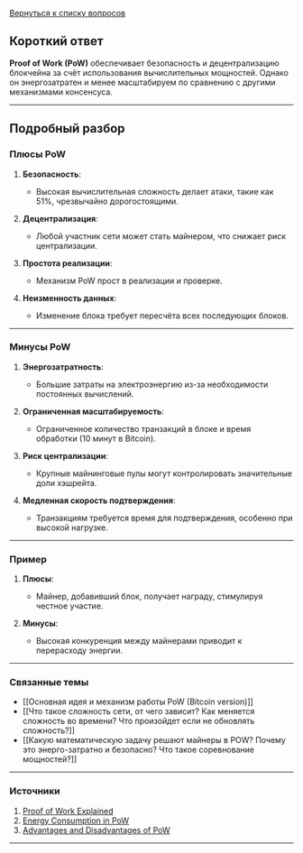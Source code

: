 [Вернуться к списку вопросов](3.%20Список%20вопросов)
## Короткий ответ

**Proof of Work (PoW)** обеспечивает безопасность и децентрализацию блокчейна за счёт использования вычислительных мощностей. Однако он энергозатратен и менее масштабируем по сравнению с другими механизмами консенсуса.

---

## Подробный разбор

### Плюсы PoW

1. **Безопасность**:
   - Высокая вычислительная сложность делает атаки, такие как 51%, чрезвычайно дорогостоящими.

2. **Децентрализация**:
   - Любой участник сети может стать майнером, что снижает риск централизации.

3. **Простота реализации**:
   - Механизм PoW прост в реализации и проверке.

4. **Неизменность данных**:
   - Изменение блока требует пересчёта всех последующих блоков.

---

### Минусы PoW

1. **Энергозатратность**:
   - Большие затраты на электроэнергию из-за необходимости постоянных вычислений.

2. **Ограниченная масштабируемость**:
   - Ограниченное количество транзакций в блоке и время обработки (10 минут в Bitcoin).

3. **Риск централизации**:
   - Крупные майнинговые пулы могут контролировать значительные доли хэшрейта.

4. **Медленная скорость подтверждения**:
   - Транзакциям требуется время для подтверждения, особенно при высокой нагрузке.

---

### Пример

1. **Плюсы**:
   - Майнер, добавивший блок, получает награду, стимулируя честное участие.

2. **Минусы**:
   - Высокая конкуренция между майнерами приводит к перерасходу энергии.

---

### Связанные темы

- [[Основная идея и механизм работы PoW (Bitcoin version)]]
- [[Что такое сложность сети, от чего зависит? Как меняется сложность во времени? Что произойдет если не обновлять сложность?]]
- [[Какую математическую задачу решают майнеры в POW? Почему это энерго-затратно и безопасно? Что такое соревнование мощностей?]]

---

### Источники

1. [Proof of Work Explained](https://en.bitcoin.it/wiki/Proof_of_work)
2. [Energy Consumption in PoW](https://www.coindesk.com/learn/what-is-bitcoin-mining/)
3. [Advantages and Disadvantages of PoW](https://blockgeeks.com/introduction-to-proof-of-work/)

---